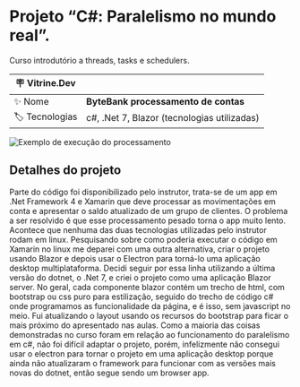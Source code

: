 # Projeto “C#: Paralelismo no mundo real”.

Curso introdutório a threads, tasks e schedulers.

| :placard: Vitrine.Dev |                                             |
| --------------------- | ------------------------------------------- |
| :sparkles: Nome       | **ByteBank processamento de contas**        |
| :label: Tecnologias   | c#, .Net 7, Blazor (tecnologias utilizadas) |

<!-- Inserir imagem com a #vitrinedev ao final do link -->

![Exemplo de execução do processamento](https://i.imgur.com/aLqEUtA.gif#vitrinedev)

## Detalhes do projeto

Parte do código foi disponibilizado pelo instrutor, trata-se de um app em .Net Framework 4 e Xamarin que deve processar as movimentações em conta e apresentar o saldo atualizado de um grupo de clientes. O problema a ser resolvido é que esse processamento pesado torna o app muito lento.
Acontece que nenhuma das duas tecnologias utilizadas pelo instrutor rodam em linux. Pesquisando sobre como poderia executar o código em Xamarin no linux me deparei com uma outra alternativa, criar o projeto usando Blazor e depois usar o Electron para torná-lo uma aplicação desktop multiplataforma. Decidi seguir por essa linha utilizando a última versão do dotnet, o .Net 7, e criei o projeto como uma aplicação Blazor server. No geral, cada componente blazor contém um trecho de html, com bootstrap ou css puro para estilização, seguido do trecho de código c# onde programamos as funcionalidade da página, e é isso, sem javascript no meio.
Fui atualizando o layout usando os recursos do bootstrap para ficar o mais próximo do apresentado nas aulas.
Como a maioria das coisas demonstradas no curso foram em relação ao funcionamento do paralelismo em c#, não foi difícil adaptar o projeto, porém, infelizmente não consegui usar o electron para tornar o projeto em uma aplicação desktop porque ainda não atualizaram o framework para funcionar com as versões mais novas do dotnet, então segue sendo um browser app.

